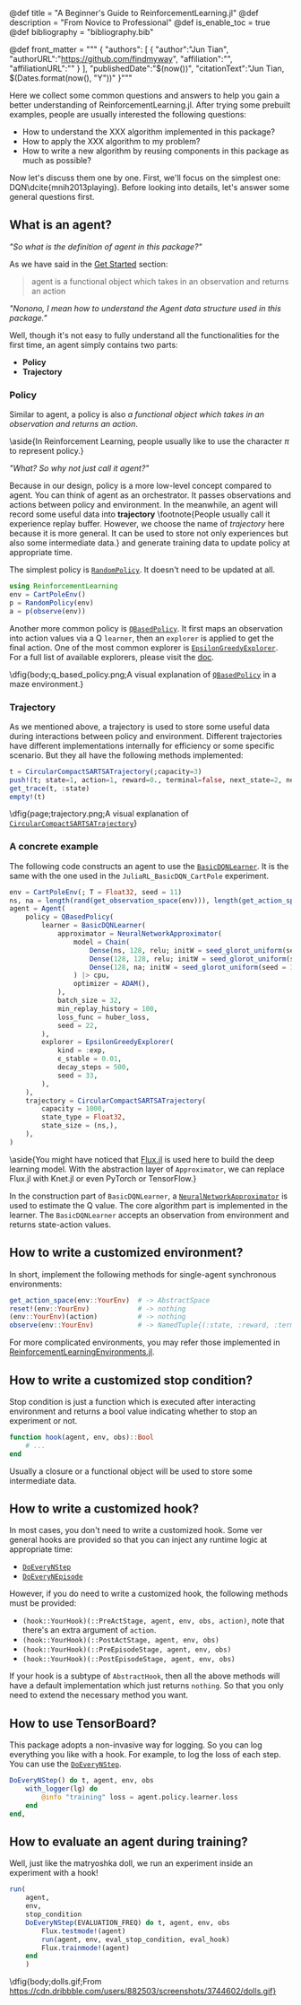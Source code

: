 @def title = "A Beginner's Guide to ReinforcementLearning.jl"
@def description = "From Novice to Professional"
@def is_enable_toc = true
@def bibliography = "bibliography.bib"

@def front_matter = """
    {
        "authors": [
            {
                "author":"Jun Tian",
                "authorURL":"https://github.com/findmyway",
                "affiliation":"",
                "affiliationURL":""
            }
        ],
        "publishedDate":"$(now())",
        "citationText":"Jun Tian, $(Dates.format(now(), "Y"))"
    }"""

Here we collect some common questions and answers to help you gain a better understanding of ReinforcementLearning.jl. After trying some prebuilt examples, people are usually interested the following questions:

- How to understand the XXX algorithm implemented in this package?
- How to apply the XXX algorithm to my problem?
- How to write a new algorithm by reusing components in this package as much as possible?

Now let's discuss them one by one. First, we'll focus on the simplest one: DQN\dcite{mnih2013playing}. Before looking into details, let's answer some general questions first.

## What is an agent?

*"So what is the definition of agent in this package?"*

As we have said in the [Get Started](/get_started#agent) section:

> agent is a functional object which takes in an observation and returns an action

*"Nonono, I mean how to understand the Agent data structure used in this package."*

Well, though it's not easy to fully understand all the functionalities for the first time, an agent simply contains two parts:

- **Policy**
- **Trajectory**

### Policy

Similar to agent, a policy is also *a functional object which takes in an observation and returns an action*.

\aside{In Reinforcement Learning, people usually like to use the character $\pi$ to represent policy.}

*"What? So why not just call it agent?"*

Because in our design, policy is a more low-level concept compared to agent. You can think of agent as an orchestrator. It passes observations and actions between policy and environment. In the meanwhile, an agent will record some useful data into **trajectory** \footnote{People usually call it experience replay buffer. However, we choose the name of *trajectory* here because it is more general. It can be used to store not only experiences but also some intermediate data.} and generate training data to update policy at appropriate time.

The simplest policy is [`RandomPolicy`](https://juliareinforcementlearning.org/ReinforcementLearning.jl/latest/rl_base/#ReinforcementLearningBase.RandomPolicy). It doesn't need to be updated at all.

```julia
using ReinforcementLearning
env = CartPoleEnv()
p = RandomPolicy(env)
a = p(observe(env))
```

Another more common policy is [`QBasedPolicy`](https://juliareinforcementlearning.org/ReinforcementLearning.jl/latest/rl_core/#ReinforcementLearningCore.QBasedPolicy). It first maps an observation into action values via a Q `learner`, then an `explorer` is applied to get the final action. One of the most common explorer is [`EpsilonGreedyExplorer`](https://juliareinforcementlearning.org/ReinforcementLearning.jl/latest/rl_core/#Explorers-1). For a full list of available explorers, please visit the [doc](https://juliareinforcementlearning.org/ReinforcementLearning.jl/latest/rl_core/#Explorers-1).

\dfig{body;q_based_policy.png;A visual explanation of [`QBasedPolicy`](https://juliareinforcementlearning.org/ReinforcementLearning.jl/latest/rl_core/#ReinforcementLearningCore.QBasedPolicy) in a maze environment.}

### Trajectory

As we mentioned above, a trajectory is used to store some useful data during interactions between policy and environment. Different trajectories have different implementations internally for efficiency or some specific scenario. But they all have the following methods implemented:

```julia
t = CircularCompactSARTSATrajectory(;capacity=3)
push!(t; state=1, action=1, reward=0., terminal=false, next_state=2, next_action=2)
get_trace(t, :state)
empty!(t)
```

\dfig{page;trajectory.png;A visual explanation of [`CircularCompactSARTSATrajectory`](https://juliareinforcementlearning.org/ReinforcementLearning.jl/latest/rl_core/#ReinforcementLearningCore.CircularCompactSARTSATrajectory)}

### A concrete example

The following code constructs an agent to use the [`BasicDQNLearner`](https://juliareinforcementlearning.org/ReinforcementLearning.jl/latest/rl_zoo/#ReinforcementLearningZoo.BasicDQNLearner). It is the same with the one used in the `JuliaRL_BasicDQN_CartPole` experiment.

```julia
env = CartPoleEnv(; T = Float32, seed = 11)
ns, na = length(rand(get_observation_space(env))), length(get_action_space(env))
agent = Agent(
    policy = QBasedPolicy(
        learner = BasicDQNLearner(
            approximator = NeuralNetworkApproximator(
                model = Chain(
                    Dense(ns, 128, relu; initW = seed_glorot_uniform(seed = 17)),
                    Dense(128, 128, relu; initW = seed_glorot_uniform(seed = 23)),
                    Dense(128, na; initW = seed_glorot_uniform(seed = 39)),
                ) |> cpu,
                optimizer = ADAM(),
            ),
            batch_size = 32,
            min_replay_history = 100,
            loss_func = huber_loss,
            seed = 22,
        ),
        explorer = EpsilonGreedyExplorer(
            kind = :exp,
            ϵ_stable = 0.01,
            decay_steps = 500,
            seed = 33,
        ),
    ),
    trajectory = CircularCompactSARTSATrajectory(
        capacity = 1000,
        state_type = Float32,
        state_size = (ns,),
    ),
)
```

\aside{You might have noticed that [Flux.jl](https://github.com/FluxML/Flux.jl) is used here to build the deep learning model. With the abstraction layer of `Approximator`, we can replace Flux.jl with Knet.jl or even PyTorch or TensorFlow.}

In the construction part of `BasicDQNLearner`, a [`NeuralNetworkApproximator`](https://juliareinforcementlearning.org/ReinforcementLearning.jl/latest/rl_core/#ReinforcementLearningCore.NeuralNetworkApproximator) is used to estimate the Q value. The core algorithm part is implemented in the learner. The `BasicDQNLearner` accepts an observation from environment and returns state-action values.

## How to write a customized environment?

In short, implement the following methods for single-agent synchronous environments:

```julia
get_action_space(env::YourEnv)  # -> AbstractSpace
reset!(env::YourEnv)            # -> nothing
(env::YourEnv)(action)          # -> nothing
observe(env::YourEnv)           # -> NamedTuple{(:state, :reward, :terminal)}
```

For more complicated environments, you may refer those implemented in [ReinforcementLearningEnvironments.jl](https://github.com/JuliaReinforcementLearning/ReinforcementLearningEnvironments.jl).

## How to write a customized stop condition?

Stop condition is just a function which is executed after interacting environment and returns a bool value indicating whether to stop an experiment or not.

```julia
function hook(agent, env, obs)::Bool
    # ...
end
```

Usually a closure or a functional object will be used to store some intermediate data.

## How to write a customized hook?

In most cases, you don't need to write a customized hook. Some ver general hooks are provided so that you can inject any runtime logic at appropriate time:

- [`DoEveryNStep`](https://juliareinforcementlearning.org/ReinforcementLearning.jl/latest/rl_core/#ReinforcementLearningCore.DoEveryNStep)
- [`DoEveryNEpisode`](https://juliareinforcementlearning.org/ReinforcementLearning.jl/latest/rl_core/#ReinforcementLearningCore.DoEveryNEpisode)

However, if you do need to write a customized hook, the following methods must be provided:

- `(hook::YourHook)(::PreActStage, agent, env, obs, action)`, note that there's an extra argument of `action`.
- `(hook::YourHook)(::PostActStage, agent, env, obs)`
- `(hook::YourHook)(::PreEpisodeStage, agent, env, obs)`
- `(hook::YourHook)(::PostEpisodeStage, agent, env, obs)`

If your hook is a subtype of `AbstractHook`, then all the above methods will have a default implementation which just returns `nothing`. So that you only need to extend the necessary method you want.

## How to use TensorBoard?

This package adopts a non-invasive way for logging. So you can log everything you like with a hook. For example, to log the loss of each step. You can use the [`DoEveryNStep`](https://juliareinforcementlearning.org/ReinforcementLearning.jl/latest/rl_core/#ReinforcementLearningCore.DoEveryNStep).

```julia
DoEveryNStep() do t, agent, env, obs
    with_logger(lg) do
        @info "training" loss = agent.policy.learner.loss
    end
end,
```

## How to evaluate an agent during training?

Well, just like the matryoshka doll, we run an experiment inside an experiment with a hook!

```julia
run(
    agent,
    env,
    stop_condition
    DoEveryNStep(EVALUATION_FREQ) do t, agent, env, obs
        Flux.testmode!(agent)
        run(agent, env, eval_stop_condition, eval_hook)
        Flux.trainmode!(agent)
    end
    )
```

\dfig{body;dolls.gif;From https://cdn.dribbble.com/users/882503/screenshots/3744602/dolls.gif}

